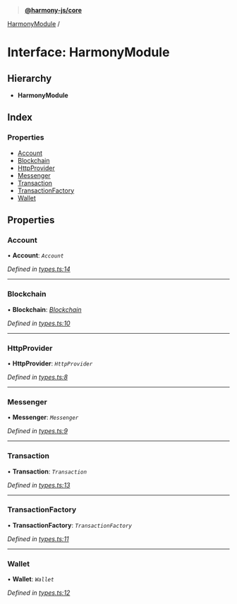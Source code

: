 > **[@harmony-js/core](../README.md)**

[HarmonyModule](harmonymodule.md) /

# Interface: HarmonyModule

## Hierarchy

* **HarmonyModule**

## Index

### Properties

* [Account](harmonymodule.md#account)
* [Blockchain](harmonymodule.md#blockchain)
* [HttpProvider](harmonymodule.md#httpprovider)
* [Messenger](harmonymodule.md#messenger)
* [Transaction](harmonymodule.md#transaction)
* [TransactionFactory](harmonymodule.md#transactionfactory)
* [Wallet](harmonymodule.md#wallet)

## Properties

###  Account

• **Account**: *`Account`*

*Defined in [types.ts:14](https://github.com/FireStack-Lab/Harmony-sdk-core/blob/c727071/packages/harmony-core/src/types.ts#L14)*

___

###  Blockchain

• **Blockchain**: *[Blockchain](../classes/blockchain.md)*

*Defined in [types.ts:10](https://github.com/FireStack-Lab/Harmony-sdk-core/blob/c727071/packages/harmony-core/src/types.ts#L10)*

___

###  HttpProvider

• **HttpProvider**: *`HttpProvider`*

*Defined in [types.ts:8](https://github.com/FireStack-Lab/Harmony-sdk-core/blob/c727071/packages/harmony-core/src/types.ts#L8)*

___

###  Messenger

• **Messenger**: *`Messenger`*

*Defined in [types.ts:9](https://github.com/FireStack-Lab/Harmony-sdk-core/blob/c727071/packages/harmony-core/src/types.ts#L9)*

___

###  Transaction

• **Transaction**: *`Transaction`*

*Defined in [types.ts:13](https://github.com/FireStack-Lab/Harmony-sdk-core/blob/c727071/packages/harmony-core/src/types.ts#L13)*

___

###  TransactionFactory

• **TransactionFactory**: *`TransactionFactory`*

*Defined in [types.ts:11](https://github.com/FireStack-Lab/Harmony-sdk-core/blob/c727071/packages/harmony-core/src/types.ts#L11)*

___

###  Wallet

• **Wallet**: *`Wallet`*

*Defined in [types.ts:12](https://github.com/FireStack-Lab/Harmony-sdk-core/blob/c727071/packages/harmony-core/src/types.ts#L12)*